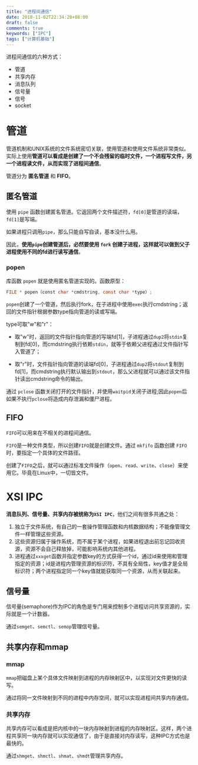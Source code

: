```yaml
---
title: "进程间通信"
date: 2018-11-02T22:34:20+08:00
draft: false
comments: true
keywords: ["IPC"]
tags: ["计算机基础"]
---
```


进程间通信的六种方式：

- 管道
- 共享内存
- 消息队列
- 信号量
- 信号
- socket

# 管道

管道机制和UNIX系统的文件系统密切关联，使用管道和使用文件系统非常类似。实际上使用**管道可以看成是创建了一个不会残留的临时文件，一个进程写文件，另一个进程读文件，从而实现了进程间通信**。

管道分为 **匿名管道** 和 **FIFO**。

## 匿名管道

使用 `pipe` 函数创建匿名管道。它返回两个文件描述符，`fd[0]`是管道的读端，`fd[1]`是写端。

如果进程只调用`pipe`，那么只能自写自读，基本没什么用。

因此，**使用`pipe`创建管道后，必然要使用 `fork` 创建子进程，这样就可以做到父子进程使用不同的fd进行读写通信**。

### popen

库函数 `popen` 就是使用匿名管道实现的。函数原型：

```C
FILE * popen（const char *cmdstring, const char *type）;
```

`popen`创建了一个管道，然后执行fork，在子进程中使用`exec`执行cmdstring；返回的文件指针根据参数type指向管道的读或写端。

type可取"w"和"r"：

- 取"w"时，返回的文件指针指向管道的写端fd[1]，子进程通过`dup2`将`stdin`复制到fd[0]，而cmdstring执行依赖`stdin`，就等于依赖父进程通过文件指针写入管道了；

- 取"r"时，文件指针指向管道的读端fd[0]，子进程通过`dup2`将`stdout`复制到fd[1]，而cmdstring执行默认输出到`stdout`，那么父进程就可以通过该文件指针读出cmdstring命令的输出。

通过 `pclose` 函数关闭打开的文件指针，并使用`waitpid`关闭子进程;因此`popen`后如果不执行`pclose`将造成内存泄漏和僵尸进程。

## FIFO

`FIFO`可以用来在不相关的进程间通信。

`FIFO`是一种文件类型，所以创建`FIFO`就是创建文件。通过 `mkfifo` 函数创建 `FIFO` 时，要指定一个具体的文件路径。

创建了`FIFO`之后，就可以通过标准文件操作（`open`、`read`、`write`、`close`）来使用它。毕竟在Linux中，一切皆文件。

# XSI IPC

**消息队列、信号量、共享内存被统称为`XSI IPC`**，他们之间有很多共通之处：

1. 独立于文件系统，有自己的一套操作管理函数和内核数据结构；不能像管理文件一样管理这些资源。
2. 这些资源归属于操作系统，而不属于某个进程，如果进程退出前忘记回收资源，资源不会自己释放掉，可能影响系统内其他进程。
3. 进程通过`xxxget`函数并指定参数key的方式获得一个id，通过id来使用和管理指定的资源；id是进程内管理资源的标识符，不具有全局性，key值才是全局标识符；两个进程指定同一个key值就能获取同一个资源，从而关联起来。

## 信号量

信号量(semaphore)作为IPC的角色是专门用来控制多个进程访问共享资源的，实际就是一个计数器。

通过`semget`、`semctl`、`semop`管理信号量。

## 共享内存和mmap

### mmap

`mmap`把磁盘上某个具体文件映射到进程的内存映射区中，以实现对文件更快的读写。

通过将同一文件映射到不同的进程中内存空间，就可以实现进程间共享内存通信。

### 共享内存

共享内存可以看成是把内核中的一块内存映射到进程的内存映射区。这样，两个进程共享同一块内存就可以实现通信了，由于是直接对内存读写，这种IPC方式也是最快的。

通过`shmget`、`shmctl`、`shmat`、`shmdt`管理共享内存。
